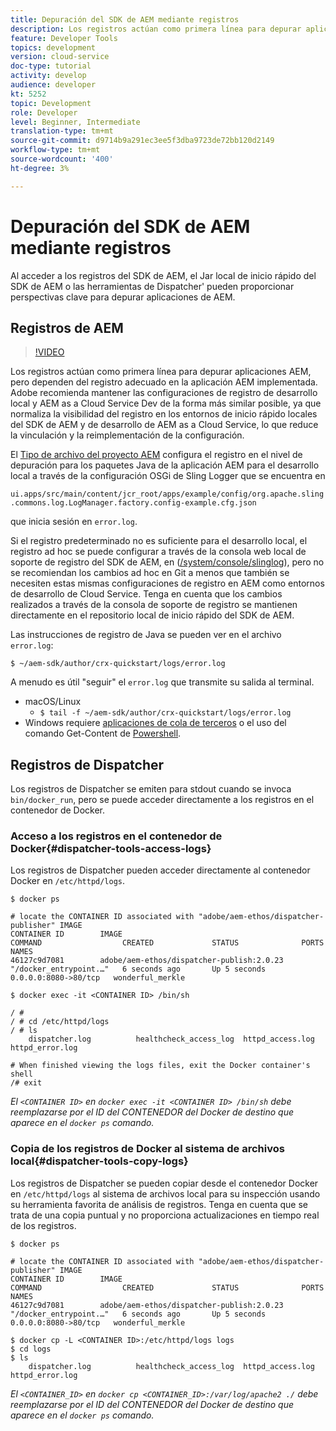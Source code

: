 ```yaml
---
title: Depuración del SDK de AEM mediante registros
description: Los registros actúan como primera línea para depurar aplicaciones AEM, pero dependen del registro adecuado en la aplicación AEM implementada.
feature: Developer Tools
topics: development
version: cloud-service
doc-type: tutorial
activity: develop
audience: developer
kt: 5252
topic: Development
role: Developer
level: Beginner, Intermediate
translation-type: tm+mt
source-git-commit: d9714b9a291ec3ee5f3dba9723de72bb120d2149
workflow-type: tm+mt
source-wordcount: '400'
ht-degree: 3%

---
```



# Depuración del SDK de AEM mediante registros

Al acceder a los registros del SDK de AEM, el Jar local de inicio rápido del SDK de AEM o las herramientas de Dispatcher&#39; pueden proporcionar perspectivas clave para depurar aplicaciones de AEM.

## Registros de AEM

>[!VIDEO](https://video.tv.adobe.com/v/34334/?quality=12&learn=on)

Los registros actúan como primera línea para depurar aplicaciones AEM, pero dependen del registro adecuado en la aplicación AEM implementada. Adobe recomienda mantener las configuraciones de registro de desarrollo local y AEM as a Cloud Service Dev de la forma más similar posible, ya que normaliza la visibilidad del registro en los entornos de inicio rápido locales del SDK de AEM y de desarrollo de AEM as a Cloud Service, lo que reduce la vinculación y la reimplementación de la configuración.

El [Tipo de archivo del proyecto AEM](https://github.com/adobe/aem-project-archetype) configura el registro en el nivel de depuración para los paquetes Java de la aplicación AEM para el desarrollo local a través de la configuración OSGi de Sling Logger que se encuentra en

`ui.apps/src/main/content/jcr_root/apps/example/config/org.apache.sling.commons.log.LogManager.factory.config-example.cfg.json`

que inicia sesión en `error.log`.

Si el registro predeterminado no es suficiente para el desarrollo local, el registro ad hoc se puede configurar a través de la consola web local de soporte de registro del SDK de AEM, en ([/system/console/slinglog](http://localhost:4502/system/console/slinglog)), pero no se recomiendan los cambios ad hoc en Git a menos que también se necesiten estas mismas configuraciones de registro en AEM como entornos de desarrollo de Cloud Service. Tenga en cuenta que los cambios realizados a través de la consola de soporte de registro se mantienen directamente en el repositorio local de inicio rápido del SDK de AEM.

Las instrucciones de registro de Java se pueden ver en el archivo `error.log`:

```
$ ~/aem-sdk/author/crx-quickstart/logs/error.log
```

A menudo es útil &quot;seguir&quot; el `error.log` que transmite su salida al terminal.

+ macOS/Linux
   + `$ tail -f ~/aem-sdk/author/crx-quickstart/logs/error.log`
+ Windows requiere [aplicaciones de cola de terceros](https://stackoverflow.com/questions/187587/a-windows-equivalent-of-the-unix-tail-command) o el uso del comando Get-Content de [Powershell](https://stackoverflow.com/a/46444596/133936).

## Registros de Dispatcher

Los registros de Dispatcher se emiten para stdout cuando se invoca `bin/docker_run`, pero se puede acceder directamente a los registros en el contenedor de Docker.

### Acceso a los registros en el contenedor de Docker{#dispatcher-tools-access-logs}

Los registros de Dispatcher pueden acceder directamente al contenedor Docker en `/etc/httpd/logs`.

```shell
$ docker ps

# locate the CONTAINER ID associated with "adobe/aem-ethos/dispatcher-publisher" IMAGE
CONTAINER ID        IMAGE                                       COMMAND                  CREATED             STATUS              PORTS                  NAMES
46127c9d7081        adobe/aem-ethos/dispatcher-publish:2.0.23   "/docker_entrypoint.…"   6 seconds ago       Up 5 seconds        0.0.0.0:8080->80/tcp   wonderful_merkle

$ docker exec -it <CONTAINER ID> /bin/sh

/ # 
/ # cd /etc/httpd/logs
/ # ls
    dispatcher.log          healthcheck_access_log  httpd_access.log        httpd_error.log

# When finished viewing the logs files, exit the Docker container's shell
/# exit
```

_El  `<CONTAINER ID>` en  `docker exec -it <CONTAINER ID> /bin/sh` debe reemplazarse por el ID del CONTENEDOR del Docker de destino que aparece en el  `docker ps` comando._


### Copia de los registros de Docker al sistema de archivos local{#dispatcher-tools-copy-logs}

Los registros de Dispatcher se pueden copiar desde el contenedor Docker en `/etc/httpd/logs` al sistema de archivos local para su inspección usando su herramienta favorita de análisis de registros. Tenga en cuenta que se trata de una copia puntual y no proporciona actualizaciones en tiempo real de los registros.

```shell
$ docker ps

# locate the CONTAINER ID associated with "adobe/aem-ethos/dispatcher-publisher" IMAGE
CONTAINER ID        IMAGE                                       COMMAND                  CREATED             STATUS              PORTS                  NAMES
46127c9d7081        adobe/aem-ethos/dispatcher-publish:2.0.23   "/docker_entrypoint.…"   6 seconds ago       Up 5 seconds        0.0.0.0:8080->80/tcp   wonderful_merkle

$ docker cp -L <CONTAINER ID>:/etc/httpd/logs logs 
$ cd logs
$ ls
    dispatcher.log          healthcheck_access_log  httpd_access.log        httpd_error.log
```

_El  `<CONTAINER_ID>` en  `docker cp <CONTAINER_ID>:/var/log/apache2 ./` debe reemplazarse por el ID del CONTENEDOR del Docker de destino que aparece en el  `docker ps` comando._
